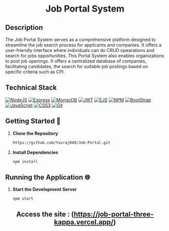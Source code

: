 <div align="center">

# Job Portal System</div>


## Description 

The Job Portal System serves as a comprehensive platform designed to streamline the job search process for applicants and companies. It offers a user-friendly interface where individuals can do CRUD opearations and search for jobs opportunities. This Portal System also enables organizations to post job openings. It offers a centralized database of companies, facilitating candidates, the search for suitable job postings based on specific criteria such as CPI. 


## Technical Stack 

[![NodeJS](https://img.shields.io/badge/Node.js-5FA04E.svg?style=for-the-badge&logo=nodedotjs&logoColor=white)](#)
[![Express](https://img.shields.io/badge/Express-000000.svg?style=for-the-badge&logo=Express&logoColor=white)](#)
[![MongoDB](https://img.shields.io/badge/MongoDB-47A248.svg?style=for-the-badge&logo=MongoDB&logoColor=white)](#)
[![JWT](https://img.shields.io/badge/JWT-black?style=for-the-badge&logo=JSON%20web%20tokens)](#)
[![EJS](https://img.shields.io/badge/EJS-B4CA65.svg?style=for-the-badge&logo=EJS&logoColor=black)](#)
[![NPM](https://img.shields.io/badge/npm-CB3837.svg?style=for-the-badge&logo=npm&logoColor=white)](#)
[![BootStrap](https://img.shields.io/badge/Bootstrap-7952B3.svg?style=for-the-badge&logo=Bootstrap&logoColor=white)](#)
[![JavaScript](https://img.shields.io/badge/JavaScript-F7DF1E.svg?style=for-the-badge&logo=JavaScript&logoColor=black)](#)
[![CSS3](https://img.shields.io/badge/css3-%231572B6.svg?&style=for-the-badge&logo=css3&logoColor=white)](#)
[![Git](https://img.shields.io/badge/git-%23F05033.svg?&style=for-the-badge&logo=git&logoColor=white)](#)



## Getting Started 🚀

1. **Clone the Repository**
   ```bash
   https://github.com/Yuvraj049/Job-Portal.git
   ```

2. **Install Dependencies**
   ```bash
   npm install
   ```


## Running the Application 🌐

1. **Start the Development Server**
   
   ```bash
   npm start
   ```


<div align="center">

## Access the site : (https://job-portal-three-kappa.vercel.app/)</div>